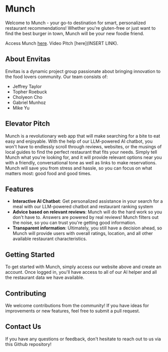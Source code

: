 # Munch

Welcome to Munch - your go-to destination for smart, personalized restaurant recommendations! Whether you're gluten-free or just want to find the best burger in town, Munch will be your new foodie friend.

Access Munch [here](http://3.88.178.155).
Video Pitch [here](INSERT LINK).

## About Envitas

Envitas is a dynamic project group passionate about bringing innovation to the food lovers community. Our team consists of:

- Jeffrey Taylor
- Topher Roebuck
- Cholyeon Cho
- Gabriel Munhoz
- Mike Yu

## Elevator Pitch

Munch is a revolutionary web app that will make searching for a bite to eat easy and enjoyable. With the help of our LLM-powered AI chatbot, you won't have to endlessly scroll through reviews, websites, or the musings of local guides to find the perfect restaurant that fits your needs. Simply tell Munch what you're looking for, and it will provide relevant options near you with a friendly, conversational tone as well as links to make reservations. Munch will save you from stress and hassle, so you can focus on what matters most: good food and good times.

## Features

- **Interactive AI Chatbot**: Get personalized assistance in your search for a meal with our LLM-powered chatbot and restaurant ranking system
- **Advice based on relevant reviews**: Munch will do the hard work so you don't have to. Answers are powered by real reviews! Munch filters out the noise, so you can trust you're getting good information.
- **Transparent information**: Ultimately, you still have a decision ahead, so Munch will provide users with overall ratings, location, and all other available restaurant characteristics.  

## Getting Started

To get started with Munch, simply access our website above and create an account. Once logged in, you'll have access to all of our AI helper and all the restaurant data we have available.

## Contributing

We welcome contributions from the community! If you have ideas for improvements or new features, feel free to submit a pull request.

## Contact Us

If you have any questions or feedback, don't hesitate to reach out to us via this Github repository!
